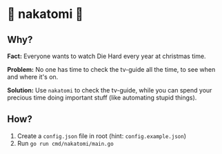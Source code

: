 # 🎄 nakatomi 🎄

## Why?

**Fact:** Everyone wants to watch Die Hard every year at christmas time.

**Problem:** No one has time to check the tv-guide all the time, to see when and where it's on.

**Solution:** Use `nakatomi` to check the tv-guide, while you can spend your precious time doing important stuff (like automating stupid things).

## How?

1. Create a `config.json` file in root (hint: `config.example.json`)
2. Run `go run cmd/nakatomi/main.go`
